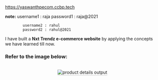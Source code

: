 https://yaswanthpecom.ccbp.tech

**note:**   username1 : raja
            password1 : raja@2021

            username2 : rahul
            password2 : rahul@2021           

I have built a **Nxt Trendz e-commerce website** by applying the concepts we have learned till now.

### Refer to the image below:

<br/>
<div style="text-align: center;">
    <img src="https://assets.ccbp.in/frontend/content/react-js/nxt-trendz-product-details-output-v0.gif" alt="product details output" style="max-width:70%;box-shadow:0 2.8px 2.2px rgba(0, 0, 0, 0.12)">
</div>
<br/>

